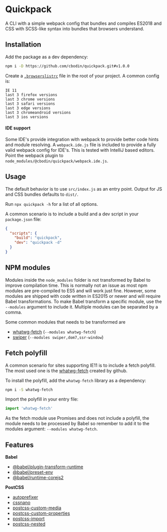 Quickpack
======
A CLI with a simple webpack config that bundles and compiles ES2018 and CSS with SCSS-like syntax into bundles that browsers understand.


Installation
------
Add the package as a dev dependency:
```bash
npm i -D https://github.com/cbodin/quickpack.git#v1.0.0
```

Create a [`.browserslistrc`](https://github.com/browserslist/browserslist) file in the root of your project. A common config is:
```text
IE 11
last 3 firefox versions
last 3 chrome versions
last 3 safari versions
last 3 edge versions
last 3 chromeandroid versions
last 3 ios versions
```

#### IDE support
Some IDE's provide integration with webpack to provide better code hints and module resolving.
A `webpack.ide.js` file is included to provide a fully valid webpack config for IDE's.
This is tested with IntelliJ based editors. Point the webpack plugin to `node_modules/@cbodin/quickpack/webpack.ide.js`.


Usage
------
The default behavior is to use `src/index.js` as an entry point. Output for JS and CSS bundles defaults to `dist/`.

Run `npx quickpack -h` for a list of all options.

A common scenario is to include a build and a dev script in your `package.json` file:
```json
{
  "scripts": {
    "build": "quickpack",
    "dev": "quickpack -d"
  }
}
```


NPM modules
------
Modules inside the `node_modules` folder is not transformed by Babel to improve compilation time.
This is normally not an issue as most npm modules are pre-compiled to ES5 and will work just fine.
However, some modules are shipped with code written in ES2015 or newer and will require Babel transformations.
To make Babel transform a specific module, use the `--modules` argument to include it.
Multiple modules can be separated by a comma.

Some common modules that needs to be transformed are
- [whatwg-fetch](https://github.com/github/fetch#readme) (`--modules whatwg-fetch`)
- [swiper](https://idangero.us/swiper/get-started/) (`--modules swiper,dom7,ssr-window`)


Fetch polyfill
------
A common scenario for sites supporting IE11 is to include a fetch polyfill.
The most used one is the [whatwg-fetch](https://github.com/github/fetch#readme) created by github.

To install the polyfill, add the `whatwg-fetch` library as a dependency:
```bash
npm i -S whatwg-fetch
```

Import the polyfill in your entry file:
```js
import 'whatwg-fetch'
```

As the fetch module use Promises and does not include a polyfill, the module needs to be processed by Babel so remember
to add it to the modules argument: `--modules whatwg-fetch`.


Features
------
**Babel**
- [@babel/plugin-transform-runtime](https://babeljs.io/docs/en/babel-plugin-transform-runtime)
- [@babel/preset-env](https://babeljs.io/docs/en/babel-preset-env)
- [@babel/runtime-corejs2](https://babeljs.io/docs/en/babel-runtime-corejs2)

**PostCSS**
- [autoprefixer](https://github.com/postcss/autoprefixer)
- [cssnano](https://cssnano.co/)
- [postcss-custom-media](https://github.com/postcss/postcss-custom-media)
- [postcss-custom-properties](https://github.com/postcss/postcss-custom-properties)
- [postcss-import](https://github.com/postcss/postcss-import)
- [postcss-nested](https://github.com/postcss/postcss-nested)
